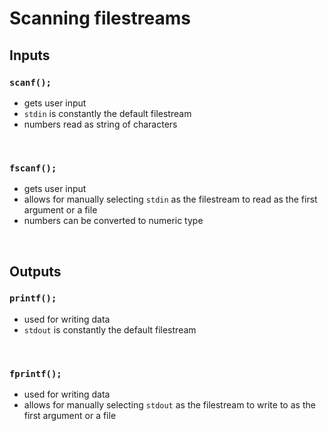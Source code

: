# Scanning filestreams

## Inputs

### `scanf();` 

- gets user input
- `stdin` is constantly the default filestream 
- numbers read as string of characters

<br>

### `fscanf();`  

- gets user input
- allows for manually selecting `stdin` as the filestream to read as the first argument or a file
- numbers can be converted to numeric type	

<br>

## Outputs

### `printf();`

- used for writing data
- `stdout` is constantly the default filestream 

<br>

### `fprintf();`

- used for writing data
- allows for manually selecting `stdout` as the filestream to write to as the first argument or a file


